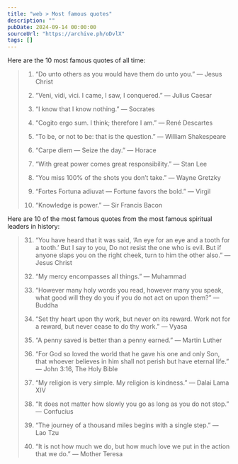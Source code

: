 ```yaml
---
title: "web > Most famous quotes"
description: ""
pubDate: 2024-09-14 00:00:00
sourceUrl: "https://archive.ph/oDvlX"
tags: []
---
```


Here are the 10 most famous quotes of all time:

> 1. “Do unto others as you would have them do unto you.” — Jesus Christ
> 
> 2. “Veni, vidi, vici. I came, I saw, I conquered.” — Julius Caesar
> 
> 3. “I know that I know nothing.” — Socrates
> 
> 4. “Cogito ergo sum. I think; therefore I am.” — René Descartes
> 
> 5. “To be, or not to be: that is the question.” — William Shakespeare
> 
> 6. “Carpe diem — Seize the day.” — Horace
> 
> 7. “With great power comes great responsibility.” — Stan Lee
> 
> 8. “You miss 100% of the shots you don’t take.” — Wayne Gretzky
> 
> 9. “Fortes Fortuna adiuvat — Fortune favors the bold.” — Virgil
> 
> 10. “Knowledge is power.” — Sir Francis Bacon

Here are 10 of the most famous quotes from the most famous spiritual leaders in history:

> 31. “You have heard that it was said, ‘An eye for an eye and a tooth for a tooth.’ But I say to you, Do not resist the one who is evil. But if anyone slaps you on the right cheek, turn to him the other also.” — Jesus Christ
> 
> 32. “My mercy encompasses all things.” — Muhammad
> 
> 33. “However many holy words you read, however many you speak, what good will they do you if you do not act on upon them?” — Buddha
> 
> 34. “Set thy heart upon thy work, but never on its reward. Work not for a reward, but never cease to do thy work.” — Vyasa
> 
> 35. “A penny saved is better than a penny earned.” — Martin Luther
> 
> 36. “For God so loved the world that he gave his one and only Son, that whoever believes in him shall not perish but have eternal life.” — John 3:16, The Holy Bible
> 
> 37. “My religion is very simple. My religion is kindness.” — Dalai Lama XIV
> 
> 38. “It does not matter how slowly you go as long as you do not stop.” — Confucius
> 
> 39. “The journey of a thousand miles begins with a single step.” ― Lao Tzu
> 
> 40. “It is not how much we do, but how much love we put in the action that we do.” — Mother Teresa